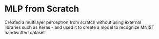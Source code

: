 # MLP from Scratch
 Created a multilayer perceptron from scratch without using external libraries such as Keras - and used it to create a model to recognize MNIST handwritten dataset
